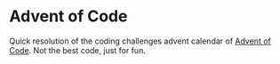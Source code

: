 # Advent of Code

Quick resolution of the coding challenges advent calendar of [Advent of Code](https://adventofcode.com). Not the best code, just for fun.